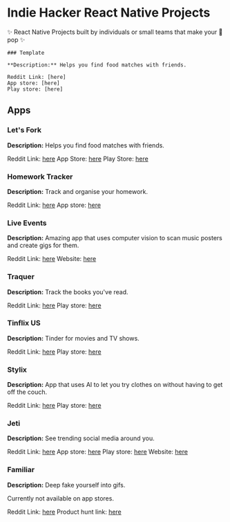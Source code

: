 # Indie Hacker React Native Projects

✨ React Native Projects built by individuals or small teams that make your 👀 pop ✨

```
### Template

**Description:** Helps you find food matches with friends. 

Reddit Link: [here]
App store: [here]
Play store: [here]
```

## Apps

### Let's Fork

**Description:** Helps you find food matches with friends. 

Reddit Link: [here](https://www.reddit.com/r/reactnative/comments/gqynar/lets_fork_my_first_real_react_native_app_an_app/)
App Store: [here](https://apps.apple.com/us/app/lets-fork/id1513436174) 
Play Store: [here](https://play.google.com/store/apps/details?id=com.peterzernia.letsfork)

### Homework Tracker

**Description:** Track and organise your homework. 

Reddit Link: [here](https://www.reddit.com/r/reactnative/comments/re6hz5/after_months_of_development_i_am_proud_to_have/)
App store: [here](https://apps.apple.com/us/app/homework-tracker-by-backpack/id1482207446)

### Live Events

**Description:** Amazing app that uses computer vision to scan music posters and create gigs for them. 

Reddit Link: [here](https://www.reddit.com/r/reactnative/comments/mlbbpm/been_working_on_a_live_music_poster_scanner_in/)
Website: [here](https://www.lineup.events/)

### Traquer

**Description:** Track the books you've read.

Reddit Link: [here](https://www.reddit.com/r/reactnative/comments/hlqsjq/i_made_an_app_to_track_the_books_you_read/)
Play store: [here](https://play.google.com/store/apps/details?id=com.traquer)

### Tinflix US

**Description:** Tinder for movies and TV shows. 

Reddit Link: [here](https://www.reddit.com/r/reactnative/comments/hedj4r/ive_made_a_tinder_like_app_for_netflix_movies_and/)
Play store: [here](https://play.google.com/store/apps/details?id=com.netflixswipeapp)

### Stylix

**Description:** App that uses AI to let you try clothes on without having to get off the couch. 

Reddit Link: [here](https://www.reddit.com/r/reactnative/comments/sc9m0j/i_made_this_app_using_react_native_that_let_you/)
Play store: [here](https://play.google.com/store/apps/details?id=com.TeamBacon.Stylix)

### Jeti

**Description:** See trending social media around you. 

Reddit Link: [here](https://www.reddit.com/r/reactnative/comments/i9qynz/dreams_really_do_come_true_after_over_two_years/)
App store: [here](https://apps.apple.com/us/app/id1523579231)
Play store: [here](https://play.google.com/store/apps/details?id=app.jeti)
Website: [here](https://jeti.app/)

### Familiar

**Description:** Deep fake yourself into gifs. 

Currently not available on app stores.

Reddit Link: [here](https://www.reddit.com/r/reactnative/comments/fdywtn/recently_released_a_deepfake_gifs_app_built_with/)
Product hunt link: [here](https://www.producthunt.com/products/familiar)



